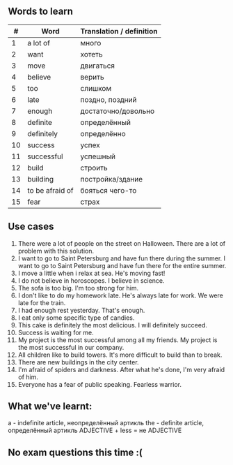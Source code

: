 ## Words to learn
| # | Word | Translation / definition |
|-|-|-|
| 1  | a lot of | много |
| 2  | want | хотеть |
| 3  | move | двигаться |
| 4  | believe | верить |
| 5  | too | слишком |
| 6  | late | поздно, поздний |
| 7  | enough | достаточно/довольно |
| 8  | definite | определённый |
| 9  | definitely | определённо |
| 10 | success | успех |
| 11 | successful | успешный |
| 12 | build | строить |
| 13 | building | постройка/здание |
| 14 | to be afraid of | бояться чего-то |
| 15 | fear | страх |

## Use cases
1. There were a lot of people on the street on Halloween.
  There are a lot of problem with this solution.
2. I want to go to Saint Petersburg and have fun there during the summer.
  I want to go to Saint Petersburg and have fun there for the entire summer.
3. I move a little when i relax at sea.
  He's moving fast!
4. I do not believe in horoscopes. I believe in science.
5. The sofa is too big.
  I'm too strong for him.
6. I don't like to do my homework late.
  He's always late for work. We were late for the train.
7. I had enough rest yesterday.
  That's enough.
8. I eat only some specific type of candies.
9. This cake is definitely the most delicious.
  I will definitely succeed.
10. Success is waiting for me.
11. My project is the most successful among all my friends.
  My project is the most successful in our company.
12. All children like to build towers.
  It's more difficult to build than to break.
13. There are new buildings in the city center.
14. I'm afraid of spiders and darkness.
  After what he's done, I'm very afraid of him.
15. Everyone has a fear of public speaking.
  Fearless warrior.

## What we've learnt:
a - indefinite article, неопределённый артикль
the - definite article, определённый артикль
ADJECTIVE + less = не ADJECTIVE

## No exam questions this time :(
